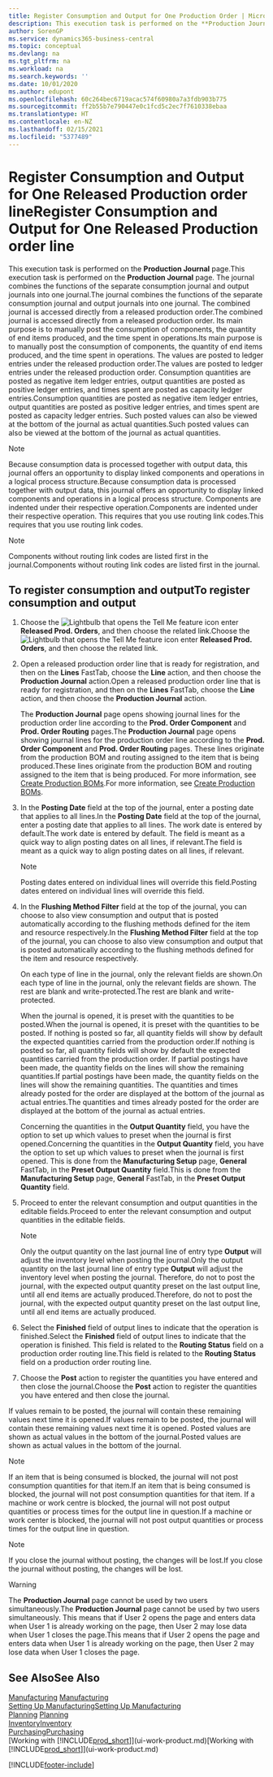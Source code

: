 ```yaml
---
title: Register Consumption and Output for One Production Order | Microsoft Docs
description: This execution task is performed on the **Production Journal** page. The journal combines the functions of the separate consumption journal and output journals into one journal. The combined journal is accessed directly from a released production order. Its main purpose is to manually post the consumption of components, the quantity of end items produced, and the time spent in operations.
author: SorenGP
ms.service: dynamics365-business-central
ms.topic: conceptual
ms.devlang: na
ms.tgt_pltfrm: na
ms.workload: na
ms.search.keywords: ''
ms.date: 10/01/2020
ms.author: edupont
ms.openlocfilehash: 60c264bec6719acac574f60980a7a3fdb903b775
ms.sourcegitcommit: ff2b55b7e790447e0c1fcd5c2ec7f7610338ebaa
ms.translationtype: HT
ms.contentlocale: en-NZ
ms.lasthandoff: 02/15/2021
ms.locfileid: "5377489"
---
```

# <a name="register-consumption-and-output-for-one-released-production-order-line"></a><span data-ttu-id="d9e88-106">Register Consumption and Output for One Released Production order line</span><span class="sxs-lookup"><span data-stu-id="d9e88-106">Register Consumption and Output for One Released Production order line</span></span>
<span data-ttu-id="d9e88-107">This execution task is performed on the **Production Journal** page.</span><span class="sxs-lookup"><span data-stu-id="d9e88-107">This execution task is performed on the **Production Journal** page.</span></span> <span data-ttu-id="d9e88-108">The journal combines the functions of the separate consumption journal and output journals into one journal.</span><span class="sxs-lookup"><span data-stu-id="d9e88-108">The journal combines the functions of the separate consumption journal and output journals into one journal.</span></span> <span data-ttu-id="d9e88-109">The combined journal is accessed directly from a released production order.</span><span class="sxs-lookup"><span data-stu-id="d9e88-109">The combined journal is accessed directly from a released production order.</span></span> <span data-ttu-id="d9e88-110">Its main purpose is to manually post the consumption of components, the quantity of end items produced, and the time spent in operations.</span><span class="sxs-lookup"><span data-stu-id="d9e88-110">Its main purpose is to manually post the consumption of components, the quantity of end items produced, and the time spent in operations.</span></span> <span data-ttu-id="d9e88-111">The values are posted to ledger entries under the released production order.</span><span class="sxs-lookup"><span data-stu-id="d9e88-111">The values are posted to ledger entries under the released production order.</span></span> <span data-ttu-id="d9e88-112">Consumption quantities are posted as negative item ledger entries, output quantities are posted as positive ledger entries, and times spent are posted as capacity ledger entries.</span><span class="sxs-lookup"><span data-stu-id="d9e88-112">Consumption quantities are posted as negative item ledger entries, output quantities are posted as positive ledger entries, and times spent are posted as capacity ledger entries.</span></span> <span data-ttu-id="d9e88-113">Such posted values can also be viewed at the bottom of the journal as actual quantities.</span><span class="sxs-lookup"><span data-stu-id="d9e88-113">Such posted values can also be viewed at the bottom of the journal as actual quantities.</span></span>  

> [!NOTE]  
>  <span data-ttu-id="d9e88-114">Because consumption data is processed together with output data, this journal offers an opportunity to display linked components and operations in a logical process structure.</span><span class="sxs-lookup"><span data-stu-id="d9e88-114">Because consumption data is processed together with output data, this journal offers an opportunity to display linked components and operations in a logical process structure.</span></span> <span data-ttu-id="d9e88-115">Components are indented under their respective operation.</span><span class="sxs-lookup"><span data-stu-id="d9e88-115">Components are indented under their respective operation.</span></span> <span data-ttu-id="d9e88-116">This requires that you use routing link codes.</span><span class="sxs-lookup"><span data-stu-id="d9e88-116">This requires that you use routing link codes.</span></span>  

> [!NOTE]  
>  <span data-ttu-id="d9e88-117">Components without routing link codes are listed first in the journal.</span><span class="sxs-lookup"><span data-stu-id="d9e88-117">Components without routing link codes are listed first in the journal.</span></span>  

## <a name="to-register-consumption-and-output"></a><span data-ttu-id="d9e88-118">To register consumption and output</span><span class="sxs-lookup"><span data-stu-id="d9e88-118">To register consumption and output</span></span>  
1.  <span data-ttu-id="d9e88-119">Choose the ![Lightbulb that opens the Tell Me feature](media/ui-search/search_small.png "Tell me what you want to do") icon enter **Released Prod. Orders**, and then choose the related link.</span><span class="sxs-lookup"><span data-stu-id="d9e88-119">Choose the ![Lightbulb that opens the Tell Me feature](media/ui-search/search_small.png "Tell me what you want to do") icon enter **Released Prod. Orders**, and then choose the related link.</span></span>  
2.  <span data-ttu-id="d9e88-120">Open a released production order line that is ready for registration, and then on the **Lines** FastTab, choose the **Line** action, and then choose the **Production Journal** action.</span><span class="sxs-lookup"><span data-stu-id="d9e88-120">Open a released production order line that is ready for registration, and then on the **Lines** FastTab, choose the **Line** action, and then choose the **Production Journal** action.</span></span>  

    <span data-ttu-id="d9e88-121">The **Production Journal** page opens showing journal lines for the production order line according to the **Prod. Order Component** and **Prod. Order Routing** pages.</span><span class="sxs-lookup"><span data-stu-id="d9e88-121">The **Production Journal** page opens showing journal lines for the production order line according to the **Prod. Order Component** and **Prod. Order Routing** pages.</span></span> <span data-ttu-id="d9e88-122">These lines originate from the production BOM and routing assigned to the item that is being produced.</span><span class="sxs-lookup"><span data-stu-id="d9e88-122">These lines originate from the production BOM and routing assigned to the item that is being produced.</span></span> <span data-ttu-id="d9e88-123">For more information, see [Create Production BOMs](production-how-to-create-routings.md).</span><span class="sxs-lookup"><span data-stu-id="d9e88-123">For more information, see [Create Production BOMs](production-how-to-create-routings.md).</span></span>  

3.  <span data-ttu-id="d9e88-124">In the **Posting Date** field at the top of the journal, enter a posting date that applies to all lines.</span><span class="sxs-lookup"><span data-stu-id="d9e88-124">In the **Posting Date** field at the top of the journal, enter a posting date that applies to all lines.</span></span> <span data-ttu-id="d9e88-125">The work date is entered by default.</span><span class="sxs-lookup"><span data-stu-id="d9e88-125">The work date is entered by default.</span></span> <span data-ttu-id="d9e88-126">The field is meant as a quick way to align posting dates on all lines, if relevant.</span><span class="sxs-lookup"><span data-stu-id="d9e88-126">The field is meant as a quick way to align posting dates on all lines, if relevant.</span></span>  

    > [!NOTE]  
    >  <span data-ttu-id="d9e88-127">Posting dates entered on individual lines will override this field.</span><span class="sxs-lookup"><span data-stu-id="d9e88-127">Posting dates entered on individual lines will override this field.</span></span>  

4.  <span data-ttu-id="d9e88-128">In the **Flushing Method Filter** field at the top of the journal, you can choose to also view consumption and output that is posted automatically according to the flushing methods defined for the item and resource respectively.</span><span class="sxs-lookup"><span data-stu-id="d9e88-128">In the **Flushing Method Filter** field at the top of the journal, you can choose to also view consumption and output that is posted automatically according to the flushing methods defined for the item and resource respectively.</span></span>  

    <span data-ttu-id="d9e88-129">On each type of line in the journal, only the relevant fields are shown.</span><span class="sxs-lookup"><span data-stu-id="d9e88-129">On each type of line in the journal, only the relevant fields are shown.</span></span> <span data-ttu-id="d9e88-130">The rest are blank and write-protected.</span><span class="sxs-lookup"><span data-stu-id="d9e88-130">The rest are blank and write-protected.</span></span>  

    <span data-ttu-id="d9e88-131">When the journal is opened, it is preset with the quantities to be posted.</span><span class="sxs-lookup"><span data-stu-id="d9e88-131">When the journal is opened, it is preset with the quantities to be posted.</span></span> <span data-ttu-id="d9e88-132">If nothing is posted so far, all quantity fields will show by default the expected quantities carried from the production order.</span><span class="sxs-lookup"><span data-stu-id="d9e88-132">If nothing is posted so far, all quantity fields will show by default the expected quantities carried from the production order.</span></span> <span data-ttu-id="d9e88-133">If partial postings have been made, the quantity fields on the lines will show the remaining quantities.</span><span class="sxs-lookup"><span data-stu-id="d9e88-133">If partial postings have been made, the quantity fields on the lines will show the remaining quantities.</span></span> <span data-ttu-id="d9e88-134">The quantities and times already posted for the order are displayed at the bottom of the journal as actual entries.</span><span class="sxs-lookup"><span data-stu-id="d9e88-134">The quantities and times already posted for the order are displayed at the bottom of the journal as actual entries.</span></span>  

    <span data-ttu-id="d9e88-135">Concerning the quantities in the **Output Quantity** field, you have the option to set up which values to preset when the journal is first opened.</span><span class="sxs-lookup"><span data-stu-id="d9e88-135">Concerning the quantities in the **Output Quantity** field, you have the option to set up which values to preset when the journal is first opened.</span></span> <span data-ttu-id="d9e88-136">This is done from the **Manufacturing Setup** page, **General** FastTab, in the **Preset Output Quantity** field.</span><span class="sxs-lookup"><span data-stu-id="d9e88-136">This is done from the **Manufacturing Setup** page, **General** FastTab, in the **Preset Output Quantity** field.</span></span>

5.  <span data-ttu-id="d9e88-137">Proceed to enter the relevant consumption and output quantities in the editable fields.</span><span class="sxs-lookup"><span data-stu-id="d9e88-137">Proceed to enter the relevant consumption and output quantities in the editable fields.</span></span>  

    > [!NOTE]  
    >  <span data-ttu-id="d9e88-138">Only the output quantity on the last journal line of entry type **Output** will adjust the inventory level when posting the journal.</span><span class="sxs-lookup"><span data-stu-id="d9e88-138">Only the output quantity on the last journal line of entry type **Output** will adjust the inventory level when posting the journal.</span></span> <span data-ttu-id="d9e88-139">Therefore, do not to post the journal, with the expected output quantity preset on the last output line, until all end items are actually produced.</span><span class="sxs-lookup"><span data-stu-id="d9e88-139">Therefore, do not to post the journal, with the expected output quantity preset on the last output line, until all end items are actually produced.</span></span>  

6.  <span data-ttu-id="d9e88-140">Select the **Finished** field of output lines to indicate that the operation is finished.</span><span class="sxs-lookup"><span data-stu-id="d9e88-140">Select the **Finished** field of output lines to indicate that the operation is finished.</span></span> <span data-ttu-id="d9e88-141">This field is related to the **Routing Status** field on a production order routing line.</span><span class="sxs-lookup"><span data-stu-id="d9e88-141">This field is related to the **Routing Status** field on a production order routing line.</span></span>  
7.  <span data-ttu-id="d9e88-142">Choose the **Post** action to register the quantities you have entered and then close the journal.</span><span class="sxs-lookup"><span data-stu-id="d9e88-142">Choose the **Post** action to register the quantities you have entered and then close the journal.</span></span>  

<span data-ttu-id="d9e88-143">If values remain to be posted, the journal will contain these remaining values next time it is opened.</span><span class="sxs-lookup"><span data-stu-id="d9e88-143">If values remain to be posted, the journal will contain these remaining values next time it is opened.</span></span> <span data-ttu-id="d9e88-144">Posted values are shown as actual values in the bottom of the journal.</span><span class="sxs-lookup"><span data-stu-id="d9e88-144">Posted values are shown as actual values in the bottom of the journal.</span></span>  

> [!NOTE]  
>  <span data-ttu-id="d9e88-145"> If an item that is being consumed is blocked, the journal will not post consumption quantities for that item.</span><span class="sxs-lookup"><span data-stu-id="d9e88-145">If an item that is being consumed is blocked, the journal will not post consumption quantities for that item.</span></span> <span data-ttu-id="d9e88-146">If a machine or work centre is blocked, the journal will not post output quantities or process times for the output line in question.</span><span class="sxs-lookup"><span data-stu-id="d9e88-146">If a machine or work center is blocked, the journal will not post output quantities or process times for the output line in question.</span></span>  

> [!NOTE]  
>  <span data-ttu-id="d9e88-147">If you close the journal without posting, the changes will be lost.</span><span class="sxs-lookup"><span data-stu-id="d9e88-147">If you close the journal without posting, the changes will be lost.</span></span>  

> [!WARNING]  
>  <span data-ttu-id="d9e88-148">The **Production Journal** page cannot be used by two users simultaneously.</span><span class="sxs-lookup"><span data-stu-id="d9e88-148">The **Production Journal** page cannot be used by two users simultaneously.</span></span> <span data-ttu-id="d9e88-149">This means that if User 2 opens the page and enters data when User 1 is already working on the page, then User 2 may lose data when User 1 closes the page.</span><span class="sxs-lookup"><span data-stu-id="d9e88-149">This means that if User 2 opens the page and enters data when User 1 is already working on the page, then User 2 may lose data when User 1 closes the page.</span></span>  

## <a name="see-also"></a><span data-ttu-id="d9e88-150">See Also</span><span class="sxs-lookup"><span data-stu-id="d9e88-150">See Also</span></span>  
<span data-ttu-id="d9e88-151">[Manufacturing](production-manage-manufacturing.md)  </span><span class="sxs-lookup"><span data-stu-id="d9e88-151">[Manufacturing](production-manage-manufacturing.md)  </span></span>  
[<span data-ttu-id="d9e88-152">Setting Up Manufacturing</span><span class="sxs-lookup"><span data-stu-id="d9e88-152">Setting Up Manufacturing</span></span>](production-configure-production-processes.md)  
<span data-ttu-id="d9e88-153">[Planning](production-planning.md)    </span><span class="sxs-lookup"><span data-stu-id="d9e88-153">[Planning](production-planning.md)    </span></span>  
[<span data-ttu-id="d9e88-154">Inventory</span><span class="sxs-lookup"><span data-stu-id="d9e88-154">Inventory</span></span>](inventory-manage-inventory.md)  
[<span data-ttu-id="d9e88-155">Purchasing</span><span class="sxs-lookup"><span data-stu-id="d9e88-155">Purchasing</span></span>](purchasing-manage-purchasing.md)  
<span data-ttu-id="d9e88-156">[Working with [!INCLUDE[prod_short](includes/prod_short.md)]](ui-work-product.md)</span><span class="sxs-lookup"><span data-stu-id="d9e88-156">[Working with [!INCLUDE[prod_short](includes/prod_short.md)]](ui-work-product.md)</span></span>


[!INCLUDE[footer-include](includes/footer-banner.md)]